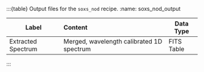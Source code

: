 :::{table} Output files for the `soxs_nod` recipe.
:name: soxs_nod_output

| Label   | Content                                                                           | Data Type  |
| ------- | :-------------------------------------------------------------------------------- | ---------- |
| Extracted Spectrum | Merged, wavelength calibrated 1D spectrum  |FITS Table |
:::




